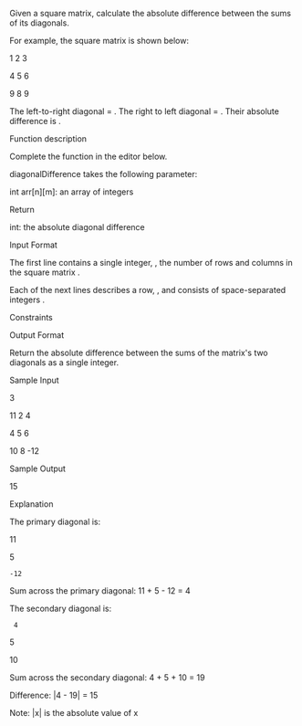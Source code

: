 Given a square matrix, calculate the absolute difference between the sums of its diagonals.

For example, the square matrix  is shown below:

1 2 3

4 5 6

9 8 9  

The left-to-right diagonal = . The right to left diagonal = . Their absolute difference is .

Function description

Complete the  function in the editor below.

diagonalDifference takes the following parameter:

int arr[n][m]: an array of integers

Return

int: the absolute diagonal difference

Input Format

The first line contains a single integer, , the number of rows and columns in the square matrix .

Each of the next  lines describes a row, , and consists of  space-separated integers .

Constraints

Output Format

Return the absolute difference between the sums of the matrix's two diagonals as a single integer.

Sample Input

3

11 2 4

4 5 6

10 8 -12

Sample Output

15

Explanation

The primary diagonal is:

11

  5

    -12

Sum across the primary diagonal: 11 + 5 - 12 = 4

The secondary diagonal is:

     4

  5
 
10

Sum across the secondary diagonal: 4 + 5 + 10 = 19

Difference: |4 - 19| = 15

Note: |x| is the absolute value of x
